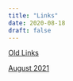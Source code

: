 ```yaml
---
title: "Links"
date: 2020-08-18
draft: false
---
```




[Old Links](links/old_links/)

[August 2021](/links/Links_August_2021)

